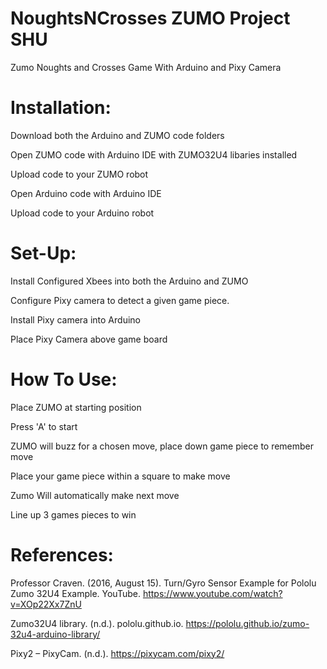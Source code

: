 # NoughtsNCrosses ZUMO Project SHU
Zumo Noughts and Crosses Game With Arduino and Pixy Camera

# Installation:
Download both the Arduino and ZUMO code folders

Open ZUMO code with Arduino IDE with ZUMO32U4 libaries installed

Upload code to your ZUMO robot

Open Arduino code with Arduino IDE

Upload code to your Arduino robot

# Set-Up:
Install Configured Xbees into both the Arduino and ZUMO

Configure Pixy camera to detect a given game piece.

Install Pixy camera into Arduino

Place Pixy Camera above game board

# How To Use:
Place ZUMO at starting position

Press 'A' to start

ZUMO will buzz for a chosen move, place down game piece to remember move

Place your game piece within a square to make move

Zumo Will automatically make next move

Line up 3 games pieces to win

# References:

Professor Craven. (2016, August 15). Turn/Gyro Sensor Example for Pololu Zumo 32U4 Example. YouTube. https://www.youtube.com/watch?v=XOp22Xx7ZnU

Zumo32U4 library. (n.d.). pololu.github.io. https://pololu.github.io/zumo-32u4-arduino-library/

Pixy2 – PixyCam. (n.d.). https://pixycam.com/pixy2/
